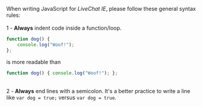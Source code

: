 When writing JavaScript for <em>LiveChat IE</em>, please follow these general syntax rules:
<br>
<br>
1 - <b>Always</b> indent code inside a function/loop.
```javascript
function dog() {
    console.log("Woof!");
};
```
is more readable than
```javascript
function dog() { console.log("Woof!"); };
```
<br>
2 - <b>Always</b> end lines with a semicolon. It's a better practice to write a line like <code>var dog = true;</code> versus <code>var dog = true</code>.
